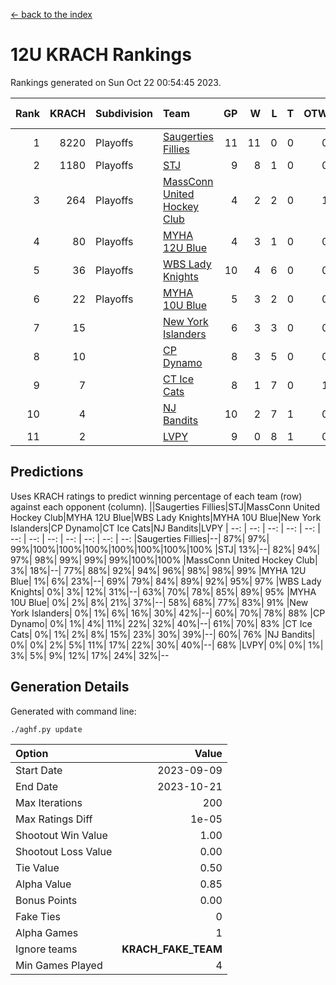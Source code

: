 [<- back to the index](readme.md)
# 12U KRACH Rankings
Rankings generated on Sun Oct 22 00:54:45 2023.

Rank|KRACH|Subdivision|Team|GP|W|L|T|OTW|OTL|SoS|Exp Wins|Win Diff
---:|---:|:---|:---|---:|---:|---:|---:|---:|---:|---:|---:|---:
1|8220|Playoffs|[Saugerties Fillies](https://gamesheetstats.com/seasons/3663/teams/140805/schedule)|11|11|0|0|0|0|132|11.8|-0.0
2|1180|Playoffs|[STJ](https://gamesheetstats.com/seasons/3663/teams/140800/schedule)|9|8|1|0|0|0|860|8.8|-0.0
3|264|Playoffs|[MassConn United Hockey Club](https://gamesheetstats.com/seasons/3663/teams/140797/schedule)|4|2|2|0|1|0|1904|2.9|0.0
4|80|Playoffs|[MYHA 12U Blue](https://gamesheetstats.com/seasons/3663/teams/140799/schedule)|4|3|1|0|0|1|60|3.9|0.0
5|36|Playoffs|[WBS Lady Knights](https://gamesheetstats.com/seasons/3663/teams/140808/schedule)|10|4|6|0|0|0|2481|4.9|0.0
6|22|Playoffs|[MYHA 10U Blue](https://gamesheetstats.com/seasons/3663/teams/140806/schedule)|5|3|2|0|0|0|203|3.9|0.0
7|15||[New York Islanders](https://gamesheetstats.com/seasons/3663/teams/140809/schedule)|6|3|3|0|0|0|39|3.9|0.0
8|10||[CP Dynamo](https://gamesheetstats.com/seasons/3663/teams/140802/schedule)|8|3|5|0|0|1|1058|3.9|0.0
9|7||[CT Ice Cats](https://gamesheetstats.com/seasons/3663/teams/140801/schedule)|8|1|7|0|1|0|1989|1.9|0.0
10|4||[NJ Bandits](https://gamesheetstats.com/seasons/3663/teams/140807/schedule)|10|2|7|1|0|0|1504|3.4|0.0
11|2||[LVPY](https://gamesheetstats.com/seasons/3663/teams/140804/schedule)|9|0|8|1|0|0|1072|1.4|0.0

## Predictions
Uses KRACH ratings to predict winning percentage of each team (row) against each opponent (column).
||Saugerties Fillies|STJ|MassConn United Hockey Club|MYHA 12U Blue|WBS Lady Knights|MYHA 10U Blue|New York Islanders|CP Dynamo|CT Ice Cats|NJ Bandits|LVPY
| --: | --: | --: | --: | --: | --: | --: | --: | --: | --: | --: | --: 
|Saugerties Fillies|--| 87%| 97%| 99%|100%|100%|100%|100%|100%|100%|100%
|STJ| 13%|--| 82%| 94%| 97%| 98%| 99%| 99%| 99%|100%|100%
|MassConn United Hockey Club|  3%| 18%|--| 77%| 88%| 92%| 94%| 96%| 98%| 98%| 99%
|MYHA 12U Blue|  1%|  6%| 23%|--| 69%| 79%| 84%| 89%| 92%| 95%| 97%
|WBS Lady Knights|  0%|  3%| 12%| 31%|--| 63%| 70%| 78%| 85%| 89%| 95%
|MYHA 10U Blue|  0%|  2%|  8%| 21%| 37%|--| 58%| 68%| 77%| 83%| 91%
|New York Islanders|  0%|  1%|  6%| 16%| 30%| 42%|--| 60%| 70%| 78%| 88%
|CP Dynamo|  0%|  1%|  4%| 11%| 22%| 32%| 40%|--| 61%| 70%| 83%
|CT Ice Cats|  0%|  1%|  2%|  8%| 15%| 23%| 30%| 39%|--| 60%| 76%
|NJ Bandits|  0%|  0%|  2%|  5%| 11%| 17%| 22%| 30%| 40%|--| 68%
|LVPY|  0%|  0%|  1%|  3%|  5%|  9%| 12%| 17%| 24%| 32%|--

## Generation Details

Generated with command line:
```
./aghf.py update
```

| Option | Value |
| :----- | ----: |
| Start Date | 2023-09-09 |
| End Date | 2023-10-21 |
| Max Iterations | 200 |
| Max Ratings Diff | 1e-05 |
| Shootout Win Value | 1.00 |
| Shootout Loss Value | 0.00 |
| Tie Value | 0.50 |
| Alpha Value | 0.85 |
| Bonus Points | 0.00 |
| Fake Ties | 0 |
| Alpha Games | 1 |
| Ignore teams | __KRACH_FAKE_TEAM__ |
| Min Games Played | 4 |

